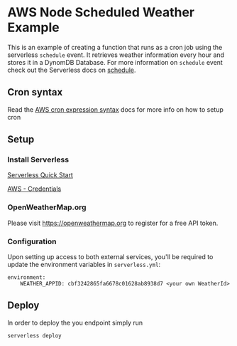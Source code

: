 <!--
title: 'AWS Node Scheduled Weather example in NodeJS'
description: 'This is an example of creating a function that runs as a cron job using the serverless ''schedule'' event. It retrieves weather information at 10am (UTC) and emails it to a predefined recipient.'
layout: Doc
framework: v1
platform: AWS
language: nodeJS
-->
# AWS Node Scheduled Weather Example

This is an example of creating a function that runs as a cron job using the serverless `schedule` event. It retrieves weather information every hour and stores it in a DynomDB Database. For more information on `schedule` event check out the Serverless docs on [schedule](https://serverless.com/framework/docs/providers/aws/events/schedule/).

## Cron syntax

Read the [AWS cron expression syntax](http://docs.aws.amazon.com/lambda/latest/dg/tutorial-scheduled-events-schedule-expressions.html) docs for more info on how to setup cron

## Setup

### Install Serverless
 
[Serverless Quick Start](https://serverless.com/framework/docs/providers/aws/guide/quick-start/)

[AWS - Credentials](https://serverless.com/framework/docs/providers/aws/guide/credentials/)

### OpenWeatherMap.org

Please visit https://openweathermap.org to register for a free API token.

### Configuration

Upon setting up access to both external services, you'll be required to update the environment variables in `serverless.yml`:

```
environment:
    WEATHER_APPID: cbf3242865fa6678c01628ab8938d7 <your own WeatherId>
```

## Deploy

In order to deploy the you endpoint simply run

```bash
serverless deploy
```
